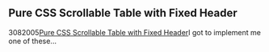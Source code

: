 <article><h2>Pure CSS Scrollable Table with Fixed Header</h2><time><span class="day">30</span><span class="month">8</span><span class="year">2005</span></time><a href="http://www.imaputz.com/cssStuff/bulletVersion.html">Pure CSS Scrollable Table with Fixed Header</a>I got to implement me one of these...</article>